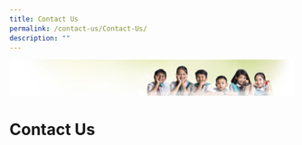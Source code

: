 ```yaml
---
title: Contact Us
permalink: /contact-us/Contact-Us/
description: ""
---
```

![](/images/Banner.jpg)

Contact Us
==========